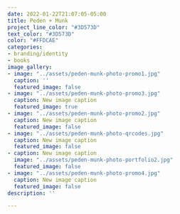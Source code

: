 ```yaml
---
date: 2022-01-22T21:07:05-05:00
title: Peden + Munk
project_line_color: "#3D573D"
text_color: "#3D573D"
color: "#FFDCAE"
categories:
- branding/identity
- books
image_gallery:
- image: "../assets/peden-munk-photo-promo1.jpg"
  caption: ''
  featured_image: false
- image: "../assets/peden-munk-photo-promo3.jpg"
  caption: New image caption
  featured_image: true
- image: "../assets/peden-munk-photo-promo2.jpg"
  caption: New image caption
  featured_image: false
- image: "../assets/peden-munk-photo-qrcodes.jpg"
  caption: New image caption
  featured_image: false
- caption: New image caption
  image: "../assets/peden-munk-photo-portfolio2.jpg"
  featured_image: false
- image: "../assets/peden-munk-photo-promo4.jpg"
  caption: New image caption
  featured_image: false
description: ''

---
```

